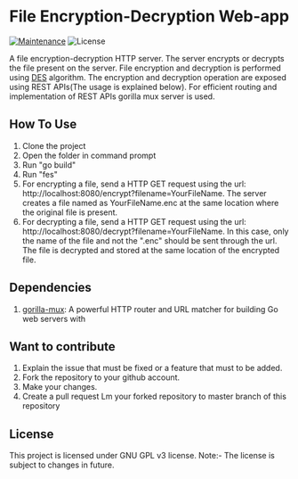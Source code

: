 # File Encryption-Decryption Web-app

[![Maintenance](https://img.shields.io/badge/Maintained%3F-yes-green.svg)](https://GitHub.com/Naereen/StrapDown.js/graphs/commit-activity) ![License](https://img.shields.io/cran/l/devtools)

A file encryption-decryption HTTP server. The server encrypts or decrypts the file present on the server. File encryption and decryption is performed using [DES](https://www.cs.uri.edu/cryptography/dessimplified.htm#:~:text=Simplified%20DES%20is%20an%20algorithm,on%20blocks%20of%2012%20bits.) algorithm.
The encryption and decryption operation are exposed using REST APIs(The usage is explained below). For efficient routing and implementation of REST APIs gorilla mux server is used.

## How To Use
1. Clone the project
2. Open the folder in command prompt
3. Run "go build"
4. Run "fes"
5. For encrypting a file, send a HTTP GET request using the url: http://localhost:8080/encrypt?filename=YourFileName. The server creates a file named as YourFileName.enc at the same location where the original file is present.
6. For decrypting a file, send a HTTP GET request using the url: http://localhost:8080/decrypt?filename=YourFileName. In this case, only the name of the file and not the ".enc" should be sent through the url. The file is decrypted and stored at the same location of the encrypted file.

## Dependencies
1. [gorilla-mux](https://github.com/gorilla/mux): A powerful HTTP router and URL matcher for building Go web servers with 

## Want to contribute
1. Explain the issue that must be fixed or a feature that must to be added.
2. Fork the repository to your github account.
3. Make your changes.
4. Create a pull request Lm your forked repository to master branch of this repository

## License
This project is licensed under GNU GPL v3 license.
Note:- The license is subject to changes in future.